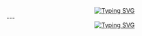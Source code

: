 <div align="center">
<a href=""><img src="https://readme-typing-svg.herokuapp.com?font=Lime&size=40&duration=1&pause=10&color=4E8356&background=FFFE7A&center=true&vCenter=true&width=700&lines=Codewars+JavaScript+Answers" alt="Typing SVG" /></a>
</div>
<div>
  ---
 </div>
<div align="center">
<a href="https://www.codewars.com/users/KamranAbdullaev"><img src="https://readme-typing-svg.herokuapp.com?font=Lime&size=30&duration=200&pause=1000&color=000103&background=7A5BFF&center=true&vCenter=true&width=435&lines=My+Codewars" alt="Typing SVG" /></a>
</a>

</div>

